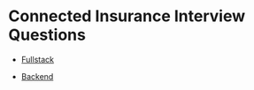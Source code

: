 # Connected Insurance Interview Questions
* [Fullstack](fullstack/README.md)

* [Backend](backend/README.md)

